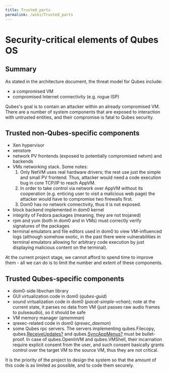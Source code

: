 ```yaml
---
title: Trusted_parts
permalink: /wiki/Trusted_parts
---
```


Security-critical elements of Qubes OS
======================================

Summary
-------

As stated in the architecture document, the threat model for Qubes include:

-   a compromised VM
-   compromised Internet connectivity (e.g. rogue ISP)

Qubes's goal is to contain an attacker within an already compromised VM. There are a number of system components that are exposed to interaction with untrusted entities, and their compromise is fatal to Qubes security.

Trusted non-Qubes-specific components
-------------------------------------

-   Xen hypervisor
-   xenstore
-   network PV frontends (exposed to potentially compromised netvm) and backends
-   VMs networking stack. Some notes:
    1.  Only NetVM uses real hardware drivers; the rest use just the simple and small PV frontend. Thus, attacker would need a code execution bug in core TCP/IP to reach AppVM.
    2.  In order to take control via network over AppVM without its cooperation (e.g. enticing user to visit a malicious web page) the attacker would have to compromise two firewalls first.
    3.  Dom0 has no network connectivity, thus it is not exposed.
-   block backend implemented in dom0 kernel
-   integrity of Fedora packages (meaning, they are not trojaned)
-   rpm and yum (both in dom0 and in VMs) must correctly verify signatures of the packages
-   terminal emulators and file editors used in dom0 to view VM-influenced logs (although somehow exotic, in the past there were vulnerabilities in terminal emulators allowing for arbitrary code execution by just displaying malicious content on the terminal).

At the current project stage, we cannot afford to spend time to improve them - all we can do is to limit the number and extent of these components.

Trusted Qubes-specific components
---------------------------------

-   dom0-side libvchan library
-   GUI virtualization code in dom0 (*qubes-guid*)
-   sound virtualization code in dom0 (*pacat-simple-vchan*); note at the current state, it parses no data from VM (just passes raw audio frames to pulseaudio), so it should be safe
-   VM memory manager (*qmemman*)
-   qrexec-related code in dom0 (*qrexec\_daemon*)
-   some Qubes rpc servers. The servers implementing qubes.Filecopy, qubes.[ReceiveUpdates?](/wiki/ReceiveUpdates) and qubes.[SyncAppMenus?](/wiki/SyncAppMenus) must be bullet-proof. In case of qubes.OpenInVM and qubes.VMShell, their incarnation require explicit consent from the user, and such consent basically grants control over the target VM to the source VM, thus they are not critical.

It is the priority of the project to design the system so that the amount of this code is as limited as possible, and to code them securely.
